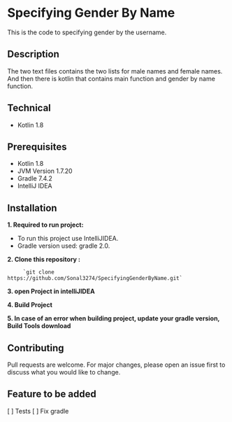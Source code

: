 # Specifying Gender By Name
This is the code to specifying gender by the username. 

## Description
The two text files contains the two lists for male names and female names. 
And then there is kotlin that contains main function and gender by name function.

## Technical
* Kotlin 1.8

## Prerequisites
* Kotlin 1.8
* JVM Version 1.7.20
* Gradle 7.4.2
* IntelliJ IDEA

## Installation
**1. Required to run project:**
 - To run this project use IntelliJIDEA.
 - Gradle version used: gradle 2.0.

**2. Clone this repository :**

         `git clone https://github.com/Sonal3274/SpecifyingGenderByName.git`

**3. open Project in intelliJIDEA**

**4. Build Project**  

**5. In case of an error when building project, update your gradle version, Build Tools download**


## Contributing
Pull requests are welcome. For major changes, please open an issue first to discuss what you would like to change.

## Feature to be added
[ ] Tests
[ ] Fix gradle




